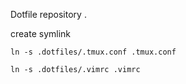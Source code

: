 Dotfile repository .

create symlink

`ln -s .dotfiles/.tmux.conf .tmux.conf`

`ln -s .dotfiles/.vimrc .vimrc`
